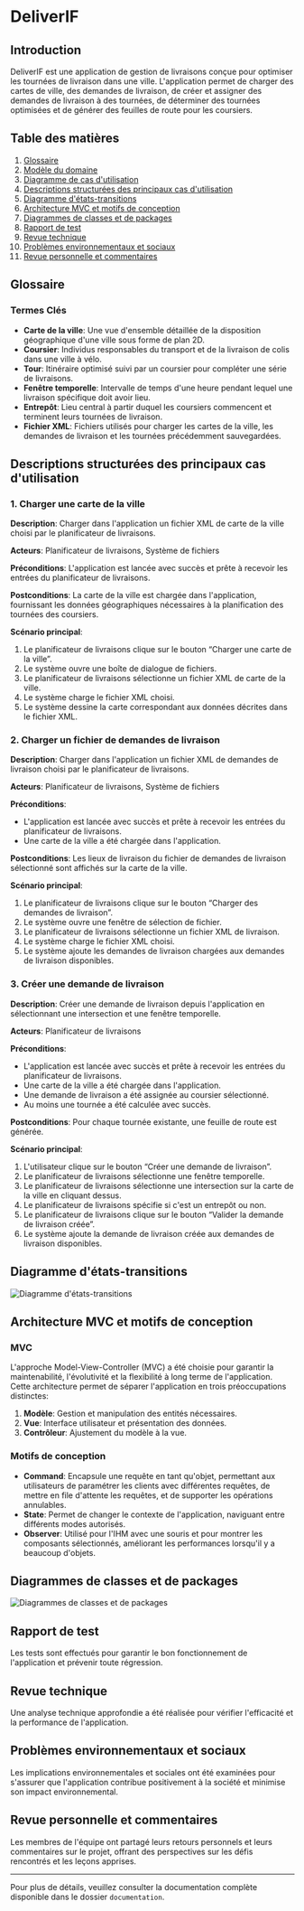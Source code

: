 # DeliverIF

## Introduction

DeliverIF est une application de gestion de livraisons conçue pour optimiser les tournées de livraison dans une ville. L'application permet de charger des cartes de ville, des demandes de livraison, de créer et assigner des demandes de livraison à des tournées, de déterminer des tournées optimisées et de générer des feuilles de route pour les coursiers.

## Table des matières

1. [Glossaire](#glossaire)
2. [Modèle du domaine](#modèle-du-domaine)
3. [Diagramme de cas d'utilisation](#diagramme-de-cas-dutilisation)
4. [Descriptions structurées des principaux cas d'utilisation](#descriptions-structurées-des-principaux-cas-dutilisation)
5. [Diagramme d'états-transitions](#diagramme-détats-transitions)
6. [Architecture MVC et motifs de conception](#architecture-mvc-et-motifs-de-conception)
7. [Diagrammes de classes et de packages](#diagrammes-de-classes-et-de-packages)
8. [Rapport de test](#rapport-de-test)
9. [Revue technique](#revue-technique)
10. [Problèmes environnementaux et sociaux](#problèmes-environnementaux-et-sociaux)
11. [Revue personnelle et commentaires](#revue-personnelle-et-commentaires)

## Glossaire

### Termes Clés

- **Carte de la ville**: Une vue d'ensemble détaillée de la disposition géographique d'une ville sous forme de plan 2D.
- **Coursier**: Individus responsables du transport et de la livraison de colis dans une ville à vélo.
- **Tour**: Itinéraire optimisé suivi par un coursier pour compléter une série de livraisons.
- **Fenêtre temporelle**: Intervalle de temps d'une heure pendant lequel une livraison spécifique doit avoir lieu.
- **Entrepôt**: Lieu central à partir duquel les coursiers commencent et terminent leurs tournées de livraison.
- **Fichier XML**: Fichiers utilisés pour charger les cartes de la ville, les demandes de livraison et les tournées précédemment sauvegardées.

## Descriptions structurées des principaux cas d'utilisation

### 1. Charger une carte de la ville

**Description**: Charger dans l'application un fichier XML de carte de la ville choisi par le planificateur de livraisons.

**Acteurs**: Planificateur de livraisons, Système de fichiers

**Préconditions**: L'application est lancée avec succès et prête à recevoir les entrées du planificateur de livraisons.

**Postconditions**: La carte de la ville est chargée dans l'application, fournissant les données géographiques nécessaires à la planification des tournées des coursiers.

**Scénario principal**:
1. Le planificateur de livraisons clique sur le bouton “Charger une carte de la ville”.
2. Le système ouvre une boîte de dialogue de fichiers.
3. Le planificateur de livraisons sélectionne un fichier XML de carte de la ville.
4. Le système charge le fichier XML choisi.
5. Le système dessine la carte correspondant aux données décrites dans le fichier XML.

### 2. Charger un fichier de demandes de livraison

**Description**: Charger dans l'application un fichier XML de demandes de livraison choisi par le planificateur de livraisons.

**Acteurs**: Planificateur de livraisons, Système de fichiers

**Préconditions**:
- L'application est lancée avec succès et prête à recevoir les entrées du planificateur de livraisons.
- Une carte de la ville a été chargée dans l'application.

**Postconditions**: Les lieux de livraison du fichier de demandes de livraison sélectionné sont affichés sur la carte de la ville.

**Scénario principal**:
1. Le planificateur de livraisons clique sur le bouton “Charger des demandes de livraison”.
2. Le système ouvre une fenêtre de sélection de fichier.
3. Le planificateur de livraisons sélectionne un fichier XML de livraison.
4. Le système charge le fichier XML choisi.
5. Le système ajoute les demandes de livraison chargées aux demandes de livraison disponibles.

### 3. Créer une demande de livraison

**Description**: Créer une demande de livraison depuis l'application en sélectionnant une intersection et une fenêtre temporelle.

**Acteurs**: Planificateur de livraisons

**Préconditions**:
- L'application est lancée avec succès et prête à recevoir les entrées du planificateur de livraisons.
- Une carte de la ville a été chargée dans l'application.
- Une demande de livraison a été assignée au coursier sélectionné.
- Au moins une tournée a été calculée avec succès.

**Postconditions**: Pour chaque tournée existante, une feuille de route est générée.

**Scénario principal**:
1. L'utilisateur clique sur le bouton “Créer une demande de livraison”.
2. Le planificateur de livraisons sélectionne une fenêtre temporelle.
3. Le planificateur de livraisons sélectionne une intersection sur la carte de la ville en cliquant dessus.
4. Le planificateur de livraisons spécifie si c'est un entrepôt ou non.
5. Le planificateur de livraisons clique sur le bouton “Valider la demande de livraison créée”.
6. Le système ajoute la demande de livraison créée aux demandes de livraison disponibles.

## Diagramme d'états-transitions

![Diagramme d'états-transitions](path/to/state-transition-diagram.png)

## Architecture MVC et motifs de conception

### MVC

L'approche Model-View-Controller (MVC) a été choisie pour garantir la maintenabilité, l'évolutivité et la flexibilité à long terme de l'application. Cette architecture permet de séparer l'application en trois préoccupations distinctes:

1. **Modèle**: Gestion et manipulation des entités nécessaires.
2. **Vue**: Interface utilisateur et présentation des données.
3. **Contrôleur**: Ajustement du modèle à la vue.

### Motifs de conception

- **Command**: Encapsule une requête en tant qu'objet, permettant aux utilisateurs de paramétrer les clients avec différentes requêtes, de mettre en file d'attente les requêtes, et de supporter les opérations annulables.
- **State**: Permet de changer le contexte de l'application, naviguant entre différents modes autorisés.
- **Observer**: Utilisé pour l'IHM avec une souris et pour montrer les composants sélectionnés, améliorant les performances lorsqu'il y a beaucoup d'objets.

## Diagrammes de classes et de packages

![Diagrammes de classes et de packages](path/to/class-and-package-diagrams.png)

## Rapport de test

Les tests sont effectués pour garantir le bon fonctionnement de l'application et prévenir toute régression.

## Revue technique

Une analyse technique approfondie a été réalisée pour vérifier l'efficacité et la performance de l'application.

## Problèmes environnementaux et sociaux

Les implications environnementales et sociales ont été examinées pour s'assurer que l'application contribue positivement à la société et minimise son impact environnemental.

## Revue personnelle et commentaires

Les membres de l'équipe ont partagé leurs retours personnels et leurs commentaires sur le projet, offrant des perspectives sur les défis rencontrés et les leçons apprises.

---

Pour plus de détails, veuillez consulter la documentation complète disponible dans le dossier `documentation`.
